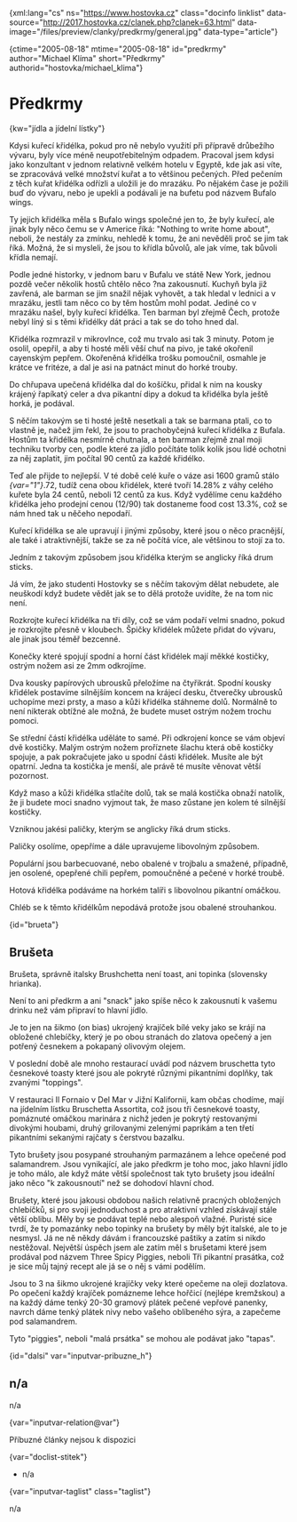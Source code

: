 
{xml:lang="cs" ns="https://www.hostovka.cz" class="docinfo linklist" data-source="http://2017.hostovka.cz/clanek.php?clanek=63.html" data-image="/files/preview/clanky/predkrmy/general.jpg" data-type="article"}

{ctime="2005-08-18" mtime="2005-08-18" id="predkrmy" author="Michael Klíma" short="Předkrmy" authorid="hostovka/michael_klima"}

# Předkrmy

<!-- generated attribute kw by user_updatekw.sh on 2021-01-05, do not edit -->

{kw="jídla a jídelní lístky"}

Kdysi kuřecí křidélka, pokud pro ně nebylo využití při přípravě drůbežího vývaru, byly více méně neupotřebitelným odpadem. Pracoval jsem kdysi jako konzultant v jednom relativně velkém hotelu v Egyptě, kde jak asi víte, se zpracovává velké množství kuřat a to většinou pečených. Před pečením z těch kuřat křidélka odřízli a uložili je do mrazáku. Po nějakém čase je požili buď do vývaru, nebo je upekli a podávali je na bufetu pod názvem Bufalo wings.

Ty jejich křidélka měla s Bufalo wings společné jen to, že byly kuřecí, ale jinak byly něco čemu se v Americe říká: "Nothing to write home about", neboli, že nestály za zmínku, nehledě k tomu, že ani nevěděli proč se jim tak říká. Možná, že si mysleli, že jsou to křídla bůvolů, ale jak víme, tak bůvoli křídla nemají.

Podle jedné historky, v jednom baru v Bufalu ve státě New York, jednou pozdě večer několik hostů chtělo něco ?na zakousnutí. Kuchyň byla již zavřená, ale barman se jim snažil nějak vyhovět, a tak hledal v lednici a v mrazáku, jestli tam něco co by těm hostům mohl podat. Jediné co v mrazáku našel, byly kuřecí křidélka. Ten barman byl zřejmě Čech, protože nebyl líný si s těmi křidélky dát práci a tak se do toho hned dal.

Křidélka rozmrazil v mikrovlnce, což mu trvalo asi tak 3 minuty. Potom je osolil, opepřil, a aby ti hosté měli věší chuť na pivo, je také okořenil cayenským pepřem. Okořeněná křidélka trošku pomoučnil, osmahle je krátce ve fritéze, a dal je asi na patnáct minut do horké trouby.

Do chřupava upečená křidélka dal do košíčku, přidal k nim na kousky krájený řapíkatý celer a dva pikantní dipy a dokud ta křidélka byla ještě horká, je podával.

S něčím takovým se ti hosté ještě nesetkali a tak se barmana ptali, co to vlastně je, načež jim řekl, že jsou to prachobyčejná kuřecí křidélka z Bufala. Hostům ta křidélka nesmírně chutnala, a ten barman zřejmě znal moji techniku tvorby cen, podle které za jídlo počítáte tolik kolik jsou lidé ochotni za něj zaplatit, jim počítal 90 centů za každé křidélko.

Teď ale přijde to nejlepší. V té době celé kuře o váze asi 1600 gramů stálo  _{var="1"}_.72, tudíž cena obou křidélek, které tvoří 14.28% z váhy celého kuřete byla 24 centů, neboli 12 centů za kus. Když vydělíme cenu každého křidélka jeho prodejní cenou (12/90) tak dostaneme food cost 13.3%, což se nám hned tak u něčeho nepodaří.

Kuřecí křidélka se ale upravují i jinými způsoby, které jsou o něco pracnější, ale také i atraktivnější, takže se za ně počítá více, ale většinou to stojí za to.

Jedním z takovým způsobem jsou křidélka kterým se anglicky říká drum sticks.

Já vím, že jako studenti Hostovky se s něčím takovým dělat nebudete, ale neuškodí když budete vědět jak se to dělá protože uvidíte, že na tom nic není.

Rozkrojte kuřecí křidélka na tři díly, což se vám podaří velmi snadno, pokud je rozkrojíte přesně v kloubech. Špičky křidélek můžete přidat do vývaru, ale jinak jsou téměř bezcenné.

Konečky které spojují spodní a horní část křidélek mají měkké kostičky, ostrým nožem asi ze 2mm odkrojíme.

Dva kousky papírových ubrousků přeložíme na čtyřikrát. Spodní kousky křidélek postavíme silnějším koncem na krájecí desku, čtverečky ubrousků uchopíme mezi prsty, a maso a kůži křidélka stáhneme dolů. Normálně to není nikterak obtížné ale možná, že budete muset ostrým nožem trochu pomoci.

Se střední částí křidélka uděláte to samé. Při odkrojení konce se vám objeví dvě kostičky. Malým ostrým nožem proříznete šlachu která obě kostičky spojuje, a pak pokračujete jako u spodní části křidélek. Musíte ale být opatrní. Jedna ta kostička je menší, ale právě té musíte věnovat větší pozornost.

Když maso a kůži křidélka stlačíte dolů, tak se malá kostička obnaží natolik, že ji budete moci snadno vyjmout tak, že maso zůstane jen kolem té silnější kostičky.

Vzniknou jakési paličky, kterým se anglicky říká drum sticks. 

Paličky osolíme, opepříme a dále upravujeme libovolným způsobem. 

Populární jsou barbecuované, nebo obalené v trojbalu a smažené, případně, jen osolené, opepřené chili pepřem, pomoučněné a pečené v horké troubě.

Hotová křidélka podáváme na horkém talíři s libovolnou pikantní omáčkou.

Chléb se k těmto křidélkům nepodává protože jsou obalené strouhankou.

{id="brueta"}

## Brušeta

Brušeta, správně italsky Brushchetta není toast, ani topinka (slovensky hrianka).

Není to ani předkrm a ani "snack" jako spíše něco k zakousnutí k vašemu drinku než vám připraví to hlavní jídlo.

Je to jen na šikmo (on bias) ukrojený krajíček bílé veky jako se krájí na obložené chlebíčky, který je po obou stranách do zlatova opečený a jen potřený česnekem a pokapaný olivovým olejem.

V poslední době ale mnoho restaurací uvádí pod názvem bruschetta tyto česnekové toasty které jsou ale pokryté různými pikantními doplňky, tak zvanými "toppings".

V restauraci Il Fornaio v Del Mar v Jižní Kalifornii, kam občas chodíme, mají na jídelním lístku Bruschetta Assortita, což jsou tři česnekové toasty, pomáznuté omáčkou marinára z nichž jeden je pokrytý restovanými divokými houbami, druhý grilovanými zelenými paprikám a ten třetí pikantními sekanými rajčaty s čerstvou bazalku.

Tyto brušety jsou posypané strouhaným parmazánem a lehce opečené pod salamandrem. Jsou vynikající, ale jako předkrm je toho moc, jako hlavní jídlo je toho málo, ale když máte větší společnost tak tyto brušety jsou ideální jako něco "k zakousnoutí" než se dohodoví hlavní chod.

Brušety, které jsou jakousi obdobou našich relativně pracných obložených chlebíčků, si pro svoji jednoduchost a pro atraktivní vzhled získávají stále větší oblibu. Měly by se podávat teplé nebo alespoň vlažné. Puristé sice tvrdí, že ty pomazánky nebo topinky na brušety by měly být italské, ale to je nesmysl. Já ne ně někdy dávám i francouzské paštiky a zatím si nikdo nestěžoval. Největší úspěch jsem ale zatím měl s brušetami které jsem prodával pod názvem Three Spicy Piggies, neboli Tři pikantní prasátka, což je sice můj tajný recept ale já se o něj s vámi podělím.

Jsou to 3 na šikmo ukrojené krajíčky veky které opečeme na oleji dozlatova. Po opečení každý krajíček pomázneme lehce hořčicí (nejlépe kremžskou) a na každý dáme tenký 20-30 gramový plátek pečené vepřové panenky, navrch dáme tenký plátek nivy nebo vašeho oblíbeného sýra, a zapečeme pod salamandrem.

Tyto "piggies", neboli "malá prsátka" se mohou ale podávat jako "tapas".

{id="dalsi" var="inputvar-pribuzne_h"}

## n/a

n/a

{var="inputvar-relation@var"}

Příbuzné články nejsou k dispozici

{var="doclist-stitek"}

  * n/a

{var="inputvar-taglist" class="taglist"}

n/a

